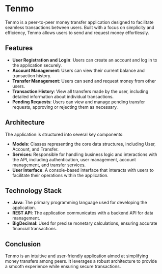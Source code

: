 # Tenmo

Tenmo is a peer-to-peer money transfer application designed to facilitate seamless transactions between users. Built with a focus on simplicity and efficiency, Tenmo allows users to send and request money effortlessly.

## Features

- **User Registration and Login**: Users can create an account and log in to the application securely.
- **Account Management**: Users can view their current balance and transaction history.
- **Transfer Management**: Users can send and request money from other users.
- **Transaction History**: View all transfers made by the user, including detailed information about individual transactions.
- **Pending Requests**: Users can view and manage pending transfer requests, approving or rejecting them as necessary.

## Architecture

The application is structured into several key components:

- **Models**: Classes representing the core data structures, including User, Account, and Transfer.
- **Services**: Responsible for handling business logic and interactions with the API, including authentication, user management, account management, and transfer services.
- **User Interface**: A console-based interface that interacts with users to facilitate their operations within the application.

## Technology Stack

- **Java**: The primary programming language used for developing the application.
- **REST API**: The application communicates with a backend API for data management.
- **BigDecimal**: Used for precise monetary calculations, ensuring accurate financial transactions.

## Conclusion

Tenmo is an intuitive and user-friendly application aimed at simplifying money transfers among peers. It leverages a robust architecture to provide a smooth experience while ensuring secure transactions.
